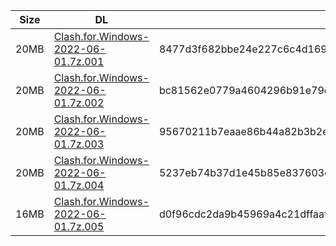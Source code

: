 |    Size   |     DL  | sha512sum |
|  ---  |  ---  |  ---  |
| 20MB | [Clash.for.Windows-2022-06-01.7z.001](https://cdn.jsdelivr.net/gh/appleians/cfw_intel@main/Clash.for.Windows-2022-06-01.7z.001) | 8477d3f682bbe24e227c6c4d169dfdb28e82af2418ae73b80c5c175de3ff79b862106112e9b1b0c242bed2cec45afb564b252b120418e04816be3a0fd50a9d46 |
| 20MB | [Clash.for.Windows-2022-06-01.7z.002](https://cdn.jsdelivr.net/gh/appleians/cfw_intel@main/Clash.for.Windows-2022-06-01.7z.002) | bc81562e0779a4604296b91e79e6583816e11cbfacce9f854096d7fff790d2076b9dc98f7f8bad2c4bd753be1464f9b8c339e5790dfaddb7477a0b089cac8582 |
| 20MB | [Clash.for.Windows-2022-06-01.7z.003](https://cdn.jsdelivr.net/gh/appleians/cfw_intel@main/Clash.for.Windows-2022-06-01.7z.003) | 95670211b7eaae86b44a82b3b2e59447af89418335d047ed00d116039b9c02f2949cc262d9ec1a597901c21d4d072e72af88f97be37e0f3cf9226115e3877355 |
| 20MB | [Clash.for.Windows-2022-06-01.7z.004](https://cdn.jsdelivr.net/gh/appleians/cfw_intel@main/Clash.for.Windows-2022-06-01.7z.004) | 5237eb74b37d1e45b85e837603c21a1a39045be552cded9a7995e2e3df58da24bba1fb1d8776ae26646d7025f78170ccf035f1ceb3932269e7af1c54ec5c6ad1 |
| 16MB | [Clash.for.Windows-2022-06-01.7z.005](https://cdn.jsdelivr.net/gh/appleians/cfw_intel@main/Clash.for.Windows-2022-06-01.7z.005) | d0f96cdc2da9b45969a4c21dffaafe433587436245a6b746073cf20c18555067ca9f659fbf0285b8d7c81ed1a65b5e1c78c00614b5c1d487f8560c31bd71e48e |
